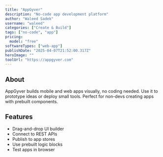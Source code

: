 ```yaml
---
title: "AppGyver"
description: "No-code app development platform"
author: "Waleed Sadek"
username: "waleed"
categories: ["Create & Build"]
tags: ["no-code", "app"]
pricing:
  model: "free"
softwareTypes: ["web-app"]
publishDate: "2025-04-07T21:52:00.317Z"
heroImage: ""
toolUrl: "https://appgyver.com"
---
```

## About
AppGyver builds mobile and web apps visually, no coding needed. Use it to prototype ideas or deploy small tools. Perfect for non-devs creating apps with prebuilt components.

## Features
- Drag-and-drop UI builder
- Connect to REST APIs
- Publish to app stores
- Use prebuilt logic blocks
- Test apps in browser